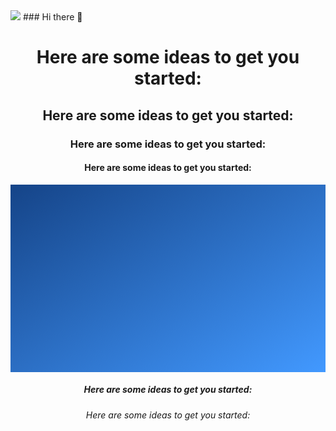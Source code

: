 <img src="https://capsule-render.vercel.app/api?type=waving&color=auto&height=300&section=header&text=capsule%20render%20render&fontSize=90" />
### Hi there 👋

<div style="text-align:center;">
  <h1>Here are some ideas to get you started:</h1>
  <h2>Here are some ideas to get you started:</h2>
  <h3>Here are some ideas to get you started:</h3>
  <h4>Here are some ideas to get you started:</h4>
  <div style="width:100%;height:300px;background-image:linear-gradient(to top left, #4299FF, #154488);"></div>
  <h5>Here are some ideas to get you started:</h5>
  <h6>Here are some ideas to get you started:</h6>
</div>
<!--
**byeongmin-publishing/byeongmin-publishing** is a ✨ _special_ ✨ repository because its `README.md` (this file) appears on your GitHub profile.

Here are some ideas to get you started:

- 🔭 I’m currently working on ...
- 🌱 I’m currently learning ...
- 👯 I’m looking to collaborate on ...
- 🤔 I’m looking for help with ...
- 💬 Ask me about ...
- 😄 Pronouns: ...
- ⚡ Fun fact: ...
-->
